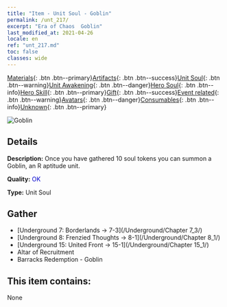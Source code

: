 ```yaml
---
title: "Item - Unit Soul - Goblin"
permalink: /unt_217/
excerpt: "Era of Chaos  Goblin"
last_modified_at: 2021-04-26
locale: en
ref: "unt_217.md"
toc: false
classes: wide
---
```

 [Materials](/Items/){: .btn .btn--primary}[Artifacts](/Items/Artifacts/){: .btn .btn--success}[Unit Soul](/Items/UnitSoul/){: .btn .btn--warning}[Unit Awakening](/Items/UnitAwakening/){: .btn .btn--danger}[Hero Soul](/Items/HeroSoul/){: .btn .btn--info}[Hero Skill](/Items/HeroSkill/){: .btn .btn--primary}[Gift](/Items/Gift/){: .btn .btn--success}[Event related](/Items/Events/){: .btn .btn--warning}[Avatars](/Items/Avatars/){: .btn .btn--danger}[Consumables](/Items/Consumables/){: .btn .btn--info}[Unknown](/Items/Unknown/){: .btn .btn--primary}

 ![Goblin](/images/u/ti_shourenzhanshi.jpg)

## Details
 **Description:** Once you have gathered 10 soul tokens you can summon a Goblin, an R aptitude unit.

 **Quality:** <span style="color: #0000CD">OK</span>

 **Type:** Unit Soul

## Gather

*    [Underground 7: Borderlands -> 7-3](/Underground/Chapter 7_3/) 
*    [Underground 8: Frenzied Thoughts -> 8-1](/Underground/Chapter 8_1/) 
*    [Underground 15: United Front -> 15-1](/Underground/Chapter 15_1/) 
*    Altar of Recruitment 
*    Barracks Redemption - Goblin 

## This item contains:

  None


